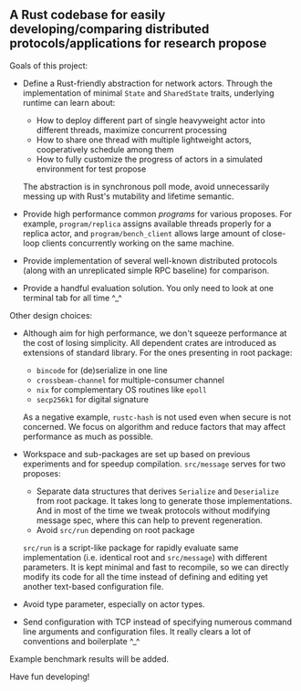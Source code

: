 ## A Rust codebase for easily developing/comparing distributed protocols/applications for research propose

Goals of this project:
*   Define a Rust-friendly abstraction for network actors.
Through the implementation of minimal `State` and `SharedState` traits, underlying runtime can learn about:
    *   How to deploy different part of single heavyweight actor into different threads, maximize concurrent processing
    *   How to share one thread with multiple lightweight actors, cooperatively schedule among them
    *   How to fully customize the progress of actors in a simulated environment for test propose

    The abstraction is in synchronous poll mode, avoid unnecessarily messing up with Rust's mutability and lifetime semantic.
*   Provide high performance common *programs* for various proposes.
For example, `program/replica` assigns available threads properly for a replica actor, and `program/bench_client` allows large amount of close-loop clients concurrently working on the same machine.
*   Provide implementation of several well-known distributed protocols (along with an unreplicated simple RPC baseline) for comparison.
*   Provide a handful evaluation solution. You only need to look at one terminal tab for all time ^_^

Other design choices:
*   Although aim for high performance, we don't squeeze performance at the cost of losing simplicity.
All dependent crates are introduced as extensions of standard library. For the ones presenting in root package:
    *   `bincode` for (de)serialize in one line
    *   `crossbeam-channel` for multiple-consumer channel
    *   `nix` for complementary OS routines like `epoll`
    *   `secp256k1` for digital signature

    As a negative example, `rustc-hash` is not used even when secure is not concerned.
    We focus on algorithm and reduce factors that may affect performance as much as possible.
*   Workspace and sub-packages are set up based on previous experiments and for speedup compilation. 
`src/message` serves for two proposes:
    *   Separate data structures that derives `Serialize` and `Deserialize` from root package. 
    It takes long to generate those implementations. 
    And in most of the time we tweak protocols without modifying message spec, where this can help to prevent regeneration.
    *   Avoid `src/run` depending on root package

    `src/run` is a script-like package for rapidly evaluate same implementation (i.e. identical root and `src/message`) with different parameters.
    It is kept minimal and fast to recompile, so we can directly modify its code for all the time instead of defining and editing yet another text-based configuration file.
*   Avoid type parameter, especially on actor types.
*   Send configuration with TCP instead of specifying numerous command line arguments and configuration files. 
It really clears a lot of conventions and boilerplate ^_^

Example benchmark results will be added.

Have fun developing!
